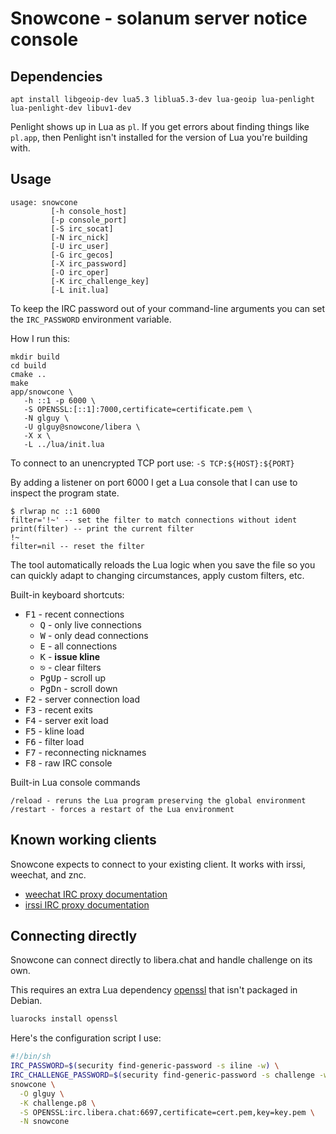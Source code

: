 # Snowcone - solanum server notice console

## Dependencies

```
apt install libgeoip-dev lua5.3 liblua5.3-dev lua-geoip lua-penlight lua-penlight-dev libuv1-dev
```

Penlight shows up in Lua as `pl`. If you get errors about finding things like `pl.app`, then Penlight isn't installed for the version of Lua you're building with.

## Usage

```
usage: snowcone
         [-h console_host]
         [-p console_port]
         [-S irc_socat]
         [-N irc_nick]
         [-U irc_user]
         [-G irc_gecos]
         [-X irc_password]
         [-O irc_oper]
         [-K irc_challenge_key]
         [-L init.lua]
```

To keep the IRC password out of your command-line arguments you can set the `IRC_PASSWORD` environment variable.

How I run this:

```
mkdir build
cd build
cmake ..
make
app/snowcone \
   -h ::1 -p 6000 \
   -S OPENSSL:[::1]:7000,certificate=certificate.pem \
   -N glguy \
   -U glguy@snowcone/libera \
   -X x \
   -L ../lua/init.lua
```

To connect to an unencrypted TCP port use: `-S TCP:${HOST}:${PORT}`

By adding a listener on port 6000 I get a Lua console that I can use to inspect the
program state.

```
$ rlwrap nc ::1 6000
filter='!~' -- set the filter to match connections without ident
print(filter) -- print the current filter
!~
filter=nil -- reset the filter
```

The tool automatically reloads the Lua logic when you save the file so you can
quickly adapt to changing circumstances, apply custom filters, etc.

Built-in keyboard shortcuts:

- <kbd>F1</kbd> - recent connections
  - <kbd>Q</kbd> - only live connections
  - <kbd>W</kbd> - only dead connections
  - <kbd>E</kbd> - all connections
  - <kbd>K</kbd> - **issue kline**
  - <kbd>⎋</kbd> - clear filters
  - <kbd>PgUp</kbd> - scroll up
  - <kbd>PgDn</kbd> - scroll down
- <kbd>F2</kbd> - server connection load
- <kbd>F3</kbd> - recent exits
- <kbd>F4</kbd> - server exit load
- <kbd>F5</kbd> - kline load
- <kbd>F6</kbd> - filter load
- <kbd>F7</kbd> - reconnecting nicknames
- <kbd>F8</kbd> - raw IRC console



Built-in Lua console commands

```
/reload - reruns the Lua program preserving the global environment
/restart - forces a restart of the Lua environment
```

## Known working clients

Snowcone expects to connect to your existing client. It works with irssi, weechat, and znc.

- [weechat IRC proxy documentation](https://weechat.org/files/doc/stable/weechat_user.en.html#relay_irc_proxy)
- [irssi IRC proxy documentation](https://github.com/irssi/irssi/blob/master/docs/proxy.txt)

## Connecting directly

Snowcone can connect directly to libera.chat and handle challenge on its own.

This requires an extra Lua dependency [openssl](https://github.com/zhaozg/lua-openssl) that isn't packaged in Debian.

```sh
luarocks install openssl
```

Here's the configuration script I use:

```sh
#!/bin/sh
IRC_PASSWORD=$(security find-generic-password -s iline -w) \
IRC_CHALLENGE_PASSWORD=$(security find-generic-password -s challenge -w) \
snowcone \
  -O glguy \
  -K challenge.p8 \
  -S OPENSSL:irc.libera.chat:6697,certificate=cert.pem,key=key.pem \
  -N snowcone
```
